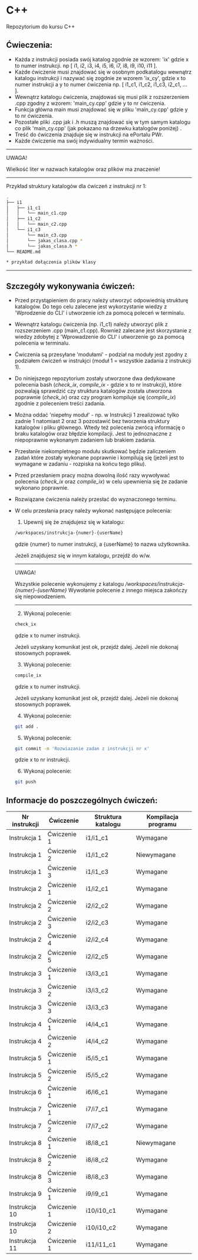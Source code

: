 # C++
Repozytorium do kursu C++

## Ćwieczenia:
- Każda z instrukcji posiada swój katalog zgodnie ze wzorem: 'ix' gdzie x to numer instrukcji. np [ i1, i2, i3, i4, i5, i6, i7, i8, i9, i10, i11 ].
- Każde ćwiczenie musi znajdować się w osobnym podkatalogu wewnątrz katalogu instrukcji i nazywać się zogdnie ze wzorem 'ix_cy', gdzie x to numer instrukcji a y to numer ćwiczenia np. [ i1_c1, i1_c2, i1_c3, i2_c1, ... ].
- Wewnątrz katalogu ćwiczenia, znajdowaś się musi plik z rozszerzeniem .cpp zgodny z wzorem: 'main_cy.cpp' gdzie y to nr ćwiczenia.
- Funkcja główna main musi znajdować się w pliku 'main_cy.cpp' gdzie y to nr ćwiczenia.
- Pozostałe pliki .cpp jak i .h muszą znajdować się w tym samym katalogu co plik 'main_cy.cpp' (jak pokazano na drzewku katalogów poniżej) .
- Treść do ćwiczenia znajduje się w instrukcji na ePortalu PWr.
- Każde ćwiczenie ma swój indywidualny termin ważności.
---
UWAGA!

Wielkość liter w nazwach katalogów oraz plików ma znaczenie!

---

Przykład struktury katalogów dla ćwiczeń z instrukcji nr 1:
```bash
.
├── i1
│   ├── i1_c1
│   │   └── main_c1.cpp
│   ├── i1_c2
│   │   └── main_c2.cpp
│   └── i1_c3
│       └── main_c3.cpp
│       └── jakas_clasa.cpp *
│       └── jakas_clasa.h *
└── README.md

* przykład dołączenia plików klasy
```
___
## Szczegóły wykonywania ćwiczeń:

- Przed przystąpieniem do pracy należy utworzyć odpowiednią strukturę katalogów. Do tego celu zalecene jest wykorzystanie wiedzy z 'Wprodzenie do CLI' i utworzenie ich za pomocą poleceń w terminalu.
- Wewnątrz katalogu ćwiczenia (np. i1_c1) należy utworzyć plik z rozszerzeniem .cpp (main_c1.cpp). Rownież zalecane jest skorzystanie z wiedzy zdobytej z 'Wprowadzenie do CLI' i utworzenie go za pomocą polecenia w terminalu.
- Ćwiczenia są przesyłane 'modułami' - podział na moduły jest zgodny z podziałem ćwiczeń w instrukjci (moduł 1 = wszystkie zadania z instrukcji 1).

- Do niniejszego repozytorium zostały utworzone dwa dedykowane polecenia bash (_check_ix_, _compile_ix_ - gdzie x to nr instrukcji), które pozwalają sprawdzić czy struktura katalogów została utworzona poprawnie (_check_ix_) oraz czy program kompiluje się (_compile_ix_) zgodnie z poleceniem treści zadania.

- Można oddać 'niepełny moduł' - np. w Instrukcji 1 zrealizować tylko zadnie 1 natomiast 2 oraz 3 pozostawić bez tworzenia struktury katalogów i pliku głównego. Wtedy też polecenia zwrócą informację o braku katalogów oraz błędzie kompilacji. Jest to jednoznaczne z niepoprawnie wykonanym zadaniem lub brakiem zadania.

- Przesłanie niekompletnego modułu skutkować będzie zaliczeniem zadań które zostały wykonane poprawnie i kompilują się (jeżeli jest to wymagane w zadaniu - rozpiska na końcu tego pliku).

- Przed przesłaniem pracy można dowolną ilość razy wywoływać polecenia (_check_ix_ oraz _compile_ix_) w celu upewnienia się że zadanie wykonano poprawnie.

- Rozwiązane ćwiczenia należy przesłać do wyznaczonego terminu.

- W celu przesłania pracy należy wykonać następujące polecenia:

  1. Upewnij się że znajdujesz się w katalogu:

  ```bash
  /workspaces/instrukcja-{numer}-{userName}
  ```
  gdzie {numer} to numer instrukcji, a {userName} to nazwa użytkownika.

  Jeżeli znajdujesz się w innym katalogu, przejdź do w/w.

  ---
  UWAGA!

  Wszystkie polecenie wykonujemy z katalogu _/workspaces/instrukcja-{numer}-{userName}_
  Wywołanie polecenie z innego miejsca zakończy się niepowodzeniem.

  ___

  2. Wykonaj polecenie:
  ```bash 
  check_ix
  ``` 
  gdzie x to numer instrukcji.

  Jeżeli uzyskany komunikat jest ok, przejdź dalej. Jeżeli nie dokonaj stosownych poprawek.

  3. Wykonaj polecenie:
  ```bash 
  compile_ix
  ``` 
  gdzie x to numer instrukcji.

  Jeżeli uzyskany komunikat jest ok, przejdź dalej. Jeżeli nie dokonaj stosownych poprawek.

  4. Wykonaj polecenie:
  ```bash
  git add .
  ```
  5. Wykonaj polecenie:
  ```bash
  git commit -m 'Rozwiazanie zadan z instrukcji nr x'
  ```
  gdzie x to nr instrukcji.

  6. Wykonaj polecenie:
  ```bash
  git push
  ```

## Informacje do poszczególnych ćwiczeń:
|Nr instrukcji | Ćwiczenie   | Struktura katalogu |  Kompilacja programu |
|--------------| ----------- | -------------------| --------- |
|Instrukcja 1  | Ćwiczenie 1 | i1/i1_c1           | Wymagane |
|Instrukcja 1  | Ćwiczenie 2 | i1/i1_c2           | Niewymagane |
|Instrukcja 1  | Ćwiczenie 3 | i1/i1_c3           | Wymagane |
|Instrukcja 2  | Ćwiczenie 1 | i1/i2_c1           | Wymagane |
|Instrukcja 2  | Ćwiczenie 2 | i2/i2_c2           | Wymagane |
|Instrukcja 2  | Ćwiczenie 3 | i2/i2_c3           | Wymagane |
|Instrukcja 2  | Ćwiczenie 4 | i2/i2_c4           | Wymagane |
|Instrukcja 2  | Ćwiczenie 5 | i2/i2_c5           | Wymagane |
|Instrukcja 3  | Ćwiczenie 1 | i3/i3_c1           | Wymagane |
|Instrukcja 3  | Ćwiczenie 2 | i3/i3_c2           | Wymagane |
|Instrukcja 3  | Ćwiczenie 3 | i3/i3_c3           | Wymagane |
|Instrukcja 4  | Ćwiczenie 1 | i4/i4_c1           | Wymagane |
|Instrukcja 4  | Ćwiczenie 2 | i4/i4_c2           | Wymagane |
|Instrukcja 5  | Ćwiczenie 1 | i5/i5_c1           | Wymagane |
|Instrukcja 5  | Ćwiczenie 2 | i5/i5_c2           | Wymagane |
|Instrukcja 6  | Ćwiczenie 1 | i6/i6_c1           | Wymagane |
|Instrukcja 7  | Ćwiczenie 1 | i7/i7_c1           | Wymagane |
|Instrukcja 7  | Ćwiczenie 2 | i7/i7_c2           | Wymagane |
|Instrukcja 8  | Ćwiczenie 1 | i8/i8_c1           | Niewymagane |
|Instrukcja 8  | Ćwiczenie 2 | i8/i8_c2           | Wymagane |
|Instrukcja 8  | Ćwiczenie 3 | i8/i8_c3           | Wymagane |
|Instrukcja 9  | Ćwiczenie 1 | i9/i9_c1           | Wymagane |
|Instrukcja 10 | Ćwiczenie 1 | i10/i10_c1         | Wymagane |
|Instrukcja 10 | Ćwiczenie 2 | i10/i10_c2         | Wymagane |
|Instrukcja 11 | Ćwiczenie 1 | i11/i11_c1         | Wymagane |